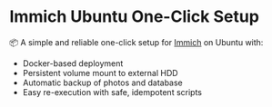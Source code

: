 # Immich Ubuntu One-Click Setup

📦 A simple and reliable one-click setup for [Immich](https://immich.app/) on Ubuntu with:

- Docker-based deployment
- Persistent volume mount to external HDD
- Automatic backup of photos and database
- Easy re-execution with safe, idempotent scripts
